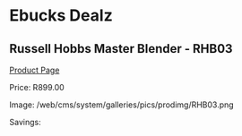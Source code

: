 
# Ebucks Dealz
## Russell Hobbs Master Blender - RHB03
[Product Page](https://www.ebucks.com/web/shop/productSelected.do?prodId=1084073662&catId=704987863)

Price: R899.00

Image: /web/cms/system/galleries/pics/prodimg/RHB03.png

Savings: 


	